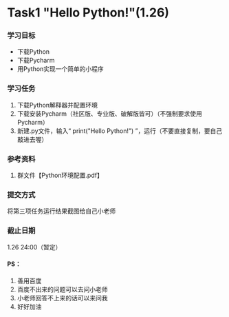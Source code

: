 # Task1 "Hello Python!"(1.26)

### 学习目标

- 下载Python
- 下载Pycharm
- 用Python实现一个简单的小程序



### 学习任务

1. 下载Python解释器并配置环境
2. 下载安装Pycharm（社区版、专业版、破解版皆可）（不强制要求使用Pycharm）
3. 新建.py文件，输入“ print("Hello Python!") ”，运行（不要直接复制，要自己敲进去喔）



### 参考资料

1. 群文件【Python环境配置.pdf】



### 提交方式

将第三项任务运行结果截图给自己小老师



### 截止日期

1.26 24:00（暂定）



#### PS：

1. 善用百度
2. 百度不出来的问题可以去问小老师
3. 小老师回答不上来的话可以来问我
4. 好好加油